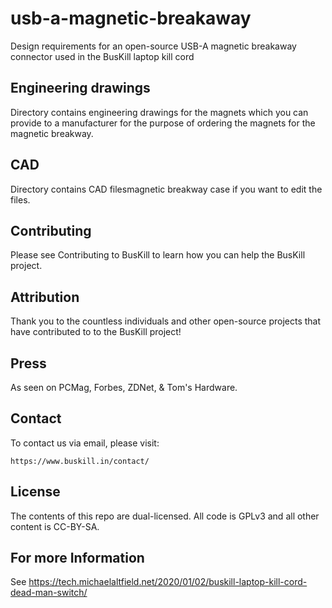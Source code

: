 # usb-a-magnetic-breakaway
Design requirements for an open-source USB-A magnetic breakaway connector used in the BusKill laptop kill cord

## Engineering drawings
Directory contains engineering drawings for the magnets which you can provide to a manufacturer for the purpose of ordering the magnets for the magnetic breakway. 

## CAD
Directory contains CAD filesmagnetic breakway case if you want to edit the files. 

## Contributing

Please see Contributing to BusKill to learn how you can help the BusKill project.

## Attribution

Thank you to the countless individuals and other open-source projects that have contributed to to the BusKill project!

## Press

As seen on PCMag, Forbes, ZDNet, & Tom's Hardware.

## Contact

To contact us via email, please visit:

    https://www.buskill.in/contact/

## License

The contents of this repo are dual-licensed. All code is GPLv3 and all other content is CC-BY-SA.

## For more Information

See https://tech.michaelaltfield.net/2020/01/02/buskill-laptop-kill-cord-dead-man-switch/

